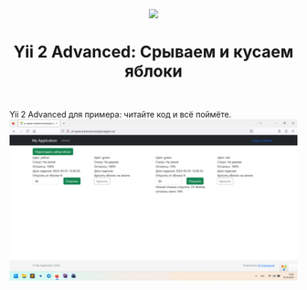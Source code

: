<p align="center">
    <a href="https://github.com/yiisoft" target="_blank">
        <img src="https://avatars0.githubusercontent.com/u/993323" height="100px">
    </a>
    <h1 align="center">Yii 2 Advanced: Срываем и кусаем яблоки</h1>
    <br>
</p>

Yii 2 Advanced для примера: читайте код и всё поймёте.
![alt text](https://github.com/AlfaMasterLux/task-tree-apple/blob/master/view.png)